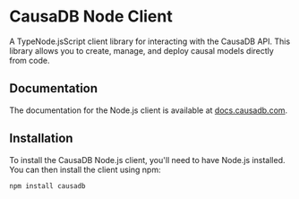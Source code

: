 # CausaDB Node Client

A TypeNode.jsScript client library for interacting with the CausaDB API. This library allows you to create, manage, and deploy causal models directly from code.

## Documentation

The documentation for the Node.js client is available at [docs.causadb.com](https://docs.causadb.com).

## Installation

To install the CausaDB Node.js client, you'll need to have Node.js installed. You can then install the client using npm:

```bash
npm install causadb
```